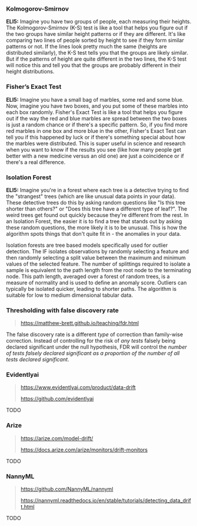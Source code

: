 ### Kolmogorov-Smirnov

**ELI5:** Imagine you have two groups of people, each measuring their heights. The Kolmogorov-Smirnov (K-S) test is like a tool that helps you figure out  if the two groups have similar height patterns or if they are different. It's like comparing two lines of people sorted by height to see if they form similar patterns or not. If the lines look pretty much the same  (heights are distributed similarly), the K-S test tells you that the  groups are likely similar. But if the patterns of height are quite  different in the two lines, the K-S test will notice this and tell you  that the groups are probably different in their height distributions.

### Fisher’s Exact Test

**ELI5:** Imagine you have a small bag of marbles, some red and some blue. Now, imagine you have two boxes, and you put some of these marbles into each box randomly. Fisher's Exact Test is like a tool that helps you figure out if the way the red and blue marbles are spread between the two boxes is just a random chance or if there's a specific pattern. So, if you find more red marbles in one box and more blue in the other, Fisher's Exact Test can tell you if this happened by luck or if there's something special about how the marbles were distributed. This is super useful in science and research when you want to know if the results you see (like how many people get better with a new medicine versus an old one) are just a coincidence or if there's a real difference.

### Isolation Forest

**ELI5:** Imagine you're in a forest where each tree is a detective trying to find the "strangest" trees (which are like unusual data points in your  data). These detective trees do this by asking random questions like "Is this tree shorter than others?" or "Does this tree have a different  type of leaf?". The weird trees get found out quickly because they're  different from the rest. In an Isolation Forest, the easier it is to  find a tree that stands out by asking these random questions, the more  likely it is to be unusual. This is how the algorithm spots things that  don't quite fit in - the anomalies in your data.

Isolation forests are tree based models specifically used for outlier detection. The IF isolates observations by randomly selecting a feature and then  randomly selecting a split value between the maximum and minimum values  of the selected feature. The number of splittings required to isolate a  sample is equivalent to the path length from the root node to the  terminating node. This path length, averaged over a forest of random trees, is a measure of normality and is used to define an anomaly score. Outliers can typically be isolated quicker, leading to shorter  paths. The algorithm is suitable for low to medium dimensional tabular  data.

### Thresholding with false discovery rate

> https://matthew-brett.github.io/teaching/fdr.html

The false discovery rate is a different *type* of correction than family-wise correction. Instead of controlling for the risk of *any tests* falsely being declared significant under the null hypothesis, FDR will control the *number of tests falsely declared significant as a proportion of the number of all tests declared significant*.



### Evidentlyai

> https://www.evidentlyai.com/product/data-drift
>
> https://github.com/evidentlyai

TODO





### Arize

> https://arize.com/model-drift/
>
> https://docs.arize.com/arize/monitors/drift-monitors

TODO



### NannyML

> https://github.com/NannyML/nannyml
>
> https://nannyml.readthedocs.io/en/stable/tutorials/detecting_data_drift.html



TODO

